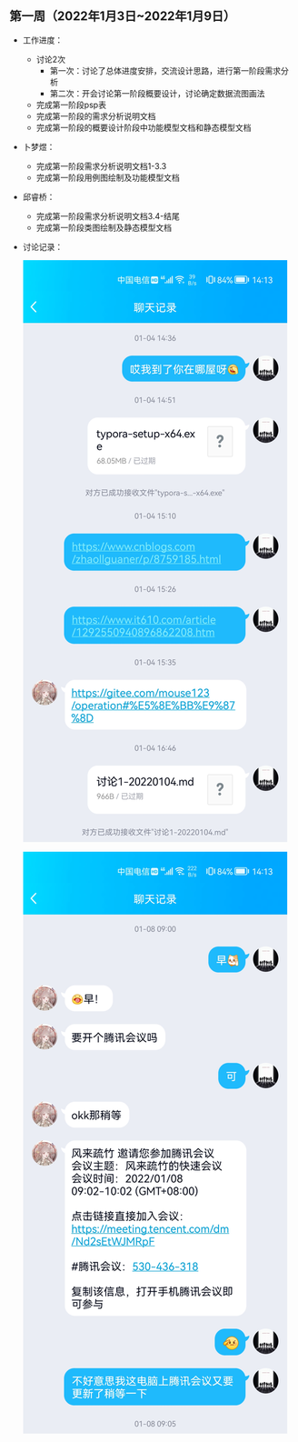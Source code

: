 ## 第一周（2022年1月3日~2022年1月9日）

* 工作进度：

  * 讨论2次
    * 第一次：讨论了总体进度安排，交流设计思路，进行第一阶段需求分析
    * 第二次：开会讨论第一阶段概要设计，讨论确定数据流图画法
  * 完成第一阶段psp表
  * 完成第一阶段的需求分析说明文档
  * 完成第一阶段的概要设计阶段中功能模型文档和静态模型文档

* 卜梦煜：

  * 完成第一阶段需求分析说明文档1-3.3
  * 完成第一阶段用例图绘制及功能模型文档

* 邱睿桥：

  * 完成第一阶段需求分析说明文档3.4-结尾
  * 完成第一阶段类图绘制及静态模型文档

* 讨论记录：

  ![讨论-20220104](.\图片\讨论-20220104.jpg)

  ![讨论-20220108](.\图片\讨论-20220108.jpg)



